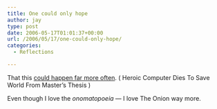 ```yaml
---
title: One could only hope
author: jay
type: post
date: 2006-05-17T01:01:37+00:00
url: /2006/05/17/one-could-only-hope/
categories:
  - Reflections

---
```

That this [could happen far more often][1]. ( Heroic Computer Dies To Save World From Master’s Thesis )

Even though I love the _onomatopoeia_ — I love The Onion way more.

 [1]: http://www.theonion.com/content/node/48461